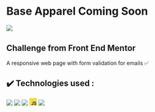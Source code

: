 # Base Apparel Coming Soon 
<p align="left">
<img src="http://img.shields.io/static/v1?label=STATUS&message=FINISHED&color=GREEN&style=for-the-badge"/>
</p>

## Challenge from Front End Mentor<br>
A responsive web page with form validation for emails ✅
## ✔️ Technologies used : 

<code><img height="20" src="https://user-images.githubusercontent.com/105171818/172701796-b20dcb4c-05ac-4325-95b9-92be741848ca.png"></code>
<code><img height="20" src="https://user-images.githubusercontent.com/105171818/172703361-f53520bc-1db4-4a45-af4b-36e797bfe3ba.png"></code>
<code><img height="20" src="https://user-images.githubusercontent.com/105171818/172928122-8339e7c0-f225-44e1-ad56-56d10c359cbc.png"></code>
<code><img height="20" src="https://raw.githubusercontent.com/github/explore/80688e429a7d4ef2fca1e82350fe8e3517d3494d/topics/javascript/javascript.png"></code>
<code><img height="20" src="https://user-images.githubusercontent.com/105171818/172874428-4256946b-2e5f-439f-9ff0-704460c764a7.png"></code>
